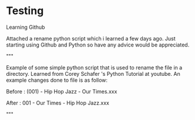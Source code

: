 # Testing
Learning Github

Attached a rename python script which i learned a few days ago. Just starting using Github and Python so have any advice would be appreciated.

"""

Example of some simple python script that is used to rename the file in a directory. Learned from Corey Schafer 's Python Tutorial
at youtube. An example changes done to file is as follow:

Before : (001) - Hip Hop Jazz - Our Times.xxx

After  :  001 - Our Times - Hip Hop Jazz.xxx

"""
